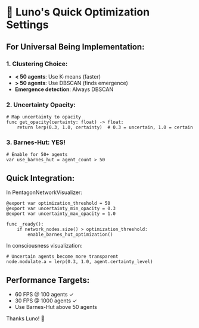 # 🌙 Luno's Quick Optimization Settings

## For Universal Being Implementation:

### 1. Clustering Choice:
- **< 50 agents**: Use K-means (faster)
- **> 50 agents**: Use DBSCAN (finds emergence)
- **Emergence detection**: Always DBSCAN

### 2. Uncertainty Opacity:
```gdscript
# Map uncertainty to opacity
func get_opacity(certainty: float) -> float:
    return lerp(0.3, 1.0, certainty)  # 0.3 = uncertain, 1.0 = certain
```

### 3. Barnes-Hut: YES!
```gdscript
# Enable for 50+ agents
var use_barnes_hut = agent_count > 50
```

## Quick Integration:

In PentagonNetworkVisualizer:
```gdscript
@export var optimization_threshold = 50
@export var uncertainty_min_opacity = 0.3
@export var uncertainty_max_opacity = 1.0

func _ready():
    if network_nodes.size() > optimization_threshold:
        enable_barnes_hut_optimization()
```

In consciousness visualization:
```gdscript
# Uncertain agents become more transparent
node.modulate.a = lerp(0.3, 1.0, agent.certainty_level)
```

## Performance Targets:
- 60 FPS @ 100 agents ✓
- 30 FPS @ 1000 agents ✓
- Use Barnes-Hut above 50 agents

Thanks Luno! 🌙